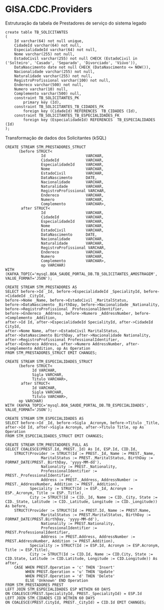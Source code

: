 
# GISA.CDC.Providers
Estruturação da tabela de Prestadores de serviço do sistema legado

    create table TB_SOLICITANTES
    (
    	Id varchar(64) not null unique,
    	CidadeId varchar(64) not null,
    	EspecialidadeId varchar(64) not null,
    	Nome varchar(255) not null,
    	EstadoCivil varchar(255) not null CHECK (EstadoCivil in ('Solteiro', 'Casado', 'Separado', 'Divorciado', 'Viúvo')),
    	DataNascimento date not null CHECK (DataNascimento <= NOW()),
    	Nacionalidade varchar(255) not null,
    	Naturalidade varchar(255) not null,
    	RegistroProfissional varchar(100) not null,
    	Endereco varchar(500) not null,
    	Numero varchar(10) null,
    	Complemento varchar(500) null,
    	constraint TB_SOLICITANTES_PK
    		primary key (Id),
    	constraint TB_SOLICITANTES_TB_CIDADES_FK
            foreign key (CidadeId) REFERENCES  TB_CIDADES (Id),
        constraint TB_SOLICITANTES_TB_ESPECIALIDADES_FK
            foreign key (EspecialidadeId) REFERENCES  TB_ESPECIALIDADES (Id)
    );
        
  
  Transformação de dados dos Solicitantes (kSQL)

    CREATE STREAM STM_PRESTADORES_STRUCT
          (before STRUCT<            
                    Id                  VARCHAR,
                    CidadeId            VARCHAR,
                    EspecialidadeId     VARCHAR,
                    Nome                VARCHAR,
                    EstadoCivil         VARCHAR,
                    DataNascimento      DATE,
                    Nacionalidade       VARCHAR,
                    Naturalidade        VARCHAR,
                    RegistroProfissional VARCHAR,
                    Endereco            VARCHAR,
                    Numero              VARCHAR,
                    Complemento         VARCHAR>,
           after STRUCT<            
                    Id                  VARCHAR,
                    CidadeId            VARCHAR,
                    EspecialidadeId     VARCHAR,
                    Nome                VARCHAR,
                    EstadoCivil         VARCHAR,
                    DataNascimento      DATE,
                    Nacionalidade       VARCHAR,
                    Naturalidade        VARCHAR,
                    RegistroProfissional VARCHAR,
                    Endereco            VARCHAR,
                    Numero              VARCHAR,
                    Complemento         VARCHAR>,
                    op VARCHAR)
    WITH (KAFKA_TOPIC='mysql.BOA_SAUDE_PORTAL_DB.TB_SOLICITANTES_AMOSTRAGEM', VALUE_FORMAT='JSON');
    
    CREATE STREAM STM_PRESTADORES AS 
    SELECT before->Id _Id, before->EspecialidadeId _SpecialityId, before->CidadeId _CityId,
    before->Nome _Name, before->EstadoCivil _MaritalStatus,
    before->DataNascimento _BirthDay, before->Nacionalidade _Nationality, before->RegistroProfissional _ProfessionalIdentifier,
    before->Endereco _Address, before->Numero _AddressNumber, before->Complemento _Addition,
    after->Id Id, after->EspecialidadeId SpecialityId, after->CidadeId CityId,
    after->Nome Name, after->EstadoCivil MaritalStatus,
    after->DataNascimento BirthDay, after->Nacionalidade Nationality, after->RegistroProfissional ProfessionalIdentifier,
    after->Endereco Address, after->Numero AddressNumber, after->Complemento Addition, op As Operation
    FROM STM_PRESTADORES_STRUCT EMIT CHANGES;
    
    CREATE STREAM STM_ESPECIALIDADES_STRUCT
          (before STRUCT<
                Id VARCHAR,
                Sigla VARCHAR,
                Titulo VARCHAR>,
           after STRUCT<
                Id VARCHAR,
                Sigla VARCHAR,
                Titulo VARCHAR>,
          op VARCHAR) 
    WITH (KAFKA_TOPIC='mysql.BOA_SAUDE_PORTAL_DB.TB_ESPECIALIDADES', VALUE_FORMAT='JSON');
    
    CREATE STREAM STM_ESPECIALIDADES AS 
    SELECT before->Id _Id, before->Sigla _Acronym, before->Titulo _Title, after->Id Id, after->Sigla Acronym, after->Titulo Title, op As Operation
    FROM STM_ESPECIALIDADES_STRUCT EMIT CHANGES;
    
    CREATE STREAM STM_PRESTADORES_FULL AS
    SELECT COALESCE(PREST.Id, PREST._Id) As Id, ESP.Id, CID.Id,
        STRUCT(Provider := STRUCT(Id := PREST._Id, Name := PREST._Name, 
                    MaritalStatus := PREST._MaritalStatus, BirthDay := FORMAT_DATE(PREST._BirthDay, 'yyyy-MM-dd'), 
                    Nationality := PREST._Nationality, 
                    ProfessionalIdentifier := PREST._ProfessionalIdentifier,
                    Address := PREST._Address, AddressNumber := PREST._AddressNumber, Addition := PREST._Addition),
               Speciality := STRUCT(Id := ESP._Id, Acronym := ESP._Acronym, Title := ESP._Title),
               City := STRUCT(Id := CID._Id, Name := CID._City, State := CID._State, Latitude := CID._Latitude, Longitude := CID._Longitude)) As before, 
        STRUCT(Provider := STRUCT(Id := PREST.Id, Name := PREST.Name, 
                    MaritalStatus := PREST.MaritalStatus, BirthDay := FORMAT_DATE(PREST.BirthDay, 'yyyy-MM-dd'), 
                    Nationality := PREST.Nationality, 
                    ProfessionalIdentifier := PREST.ProfessionalIdentifier,
                    Address := PREST.Address, AddressNumber := PREST.AddressNumber, Addition := PREST.Addition),
               Speciality := STRUCT(Id := ESP.Id, Acronym := ESP.Acronym, Title := ESP.Title),
               City := STRUCT(Id := CID.Id, Name := CID.City, State := CID.State, Latitude := CID.Latitude, Longitude := CID.Longitude)) As after, 
        CASE WHEN PREST.Operation = 'c' THEN 'Insert' 
             WHEN PREST.Operation = 'u' THEN 'Update'
             WHEN PREST.Operation = 'd' THEN 'Delete' 
             ELSE 'Unknown' END Operation
    FROM STM_PRESTADORES PREST
    LEFT JOIN STM_ESPECIALIDADES ESP WITHIN 60 DAYS
    ON COALESCE(PREST.SpecialityId, PREST._SpecialityId) = ESP.Id
    LEFT JOIN STM_CIDADES CID WITHIN 60 DAYS
    ON COALESCE(PREST.CityId, PREST._CityId) = CID.Id EMIT CHANGES;
